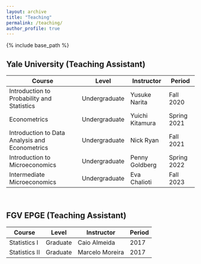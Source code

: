 ```yaml
---
layout: archive
title: "Teaching"
permalink: /teaching/
author_profile: true
---
```


{% include base_path %}

## Yale University (Teaching Assistant)

| Course   | Level  | Instructor | Period  |
| -------- | ------ | ---------- | ------ |
| Introduction to Probability and Statistics | Undergraduate  | Yusuke Narita | Fall 2020
| Econometrics | Undergraduate | Yuichi Kitamura | Spring 2021
| Introduction to Data Analysis and Econometrics  | Undergraduate | Nick Ryan | Fall 2021
| Introduction to Microeconomics | Undergraduate | Penny Goldberg | Spring 2022
| Intermediate Microeconomics | Undergraduate | Eva Chalioti | Fall 2023

</br>

## FGV EPGE (Teaching Assistant)

| Course | Level  | Instructor | Period |
| -------- | ------ | -------- | ----- | 
| Statistics I  | Graduate | Caio Almeida | 2017
| Statistics II  | Graduate | Marcelo Moreira | 2017